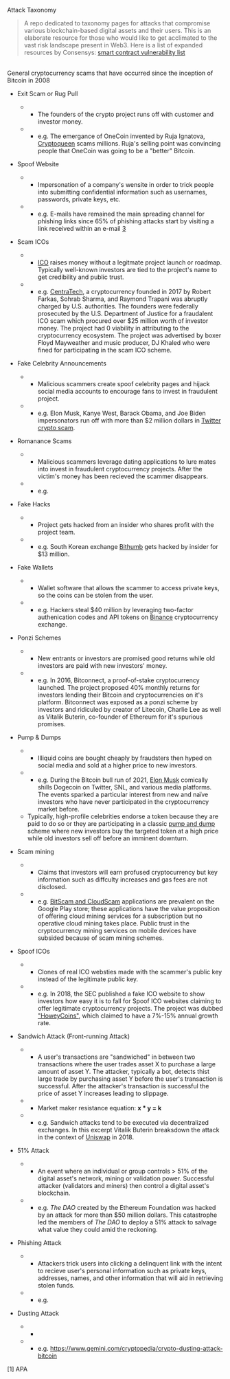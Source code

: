Attack Taxonomy

> A repo dedicated to taxonomy pages for attacks that compromise various blockchain-based digital assets and their users. This is an elaborate resource for those who would like to get acclimated to the vast risk landscape present in Web3. Here is a list of expanded resources by Consensys: [smart contract vulnerability list](https://consensys.github.io/smart-contract-best-practices/attacks/)

</br>
General cryptocurrency scams that have occurred since the inception of Bitcoin in 2008
</br>

-   Exit Scam or Rug Pull
    -   * The founders of the crypto project runs off with customer and investor money.
    -   * e.g. The emergance of OneCoin invented by Ruja Ignatova, [Cryptoqueen](https://www.bbc.com/news/stories-50435014) scams millions. Ruja's selling point was convincing people that OneCoin was going to be a "better" Bitcoin.

-   Spoof Website
    -   * Impersonation of a company's wensite in order to trick people into submitting confidential information such as usernames, passwords, private keys, etc.
    -   * e.g. E-mails have remained the main spreading channel for phishing links since 65% of phishing attacks start by visiting a link received within an e-mail [3](https://www.kaspersky.com/about/press-releases/2012_spam-in-january-2012-love-politics-and-sport)

-   Scam ICOs  
    -   * [ICO](https://en.wikipedia.org/wiki/Initial_coin_offering) raises money without a legitmate project launch or roadmap. Typically well-known investors are tied to the project's name to get credibility and public trust.
    -   * e.g. [CentraTech](https://www.financemagnates.com/cryptocurrency/icos/centra-tech-founder-sentenced-to-prison-for-25m-ico-scam/), a cryptocurrency founded in 2017 by Robert Farkas, Sohrab Sharma, and Raymond Trapani was abruptly charged by U.S. authorities. The founders were federally prosecuted by the U.S. Department of Justice for a fraudalent ICO scam which procured over $25 million worth of investor money. The project had 0 viability in attributing to the cryptocurrency ecosystem. The project was advertised by boxer Floyd Mayweather and music producer, DJ Khaled who were fined for participating in the scam ICO scheme.

-   Fake Celebrity Announcements
    -   * Malicious scammers create spoof celebrity pages and hijack social media accounts to encourage fans to invest in fraudulent project.
    -   * e.g. Elon Musk, Kanye West, Barack Obama, and Joe Biden impersonators run off with more than $2 million dollars in [Twitter crypto scam](https://www.bbc.com/news/technology-57152924).
    
-   Romanance Scams
    -   * Malicious scammers leverage dating applications to lure mates into invest in fraudulent cryptocurrency projects. After the victim's money has been recieved the scammer disappears.
    -   * e.g.
    
-   Fake Hacks
    -   * Project gets hacked from an insider who shares profit with the project team.
    -   * e.g. South Korean exchange [Bithumb](https://www.coindesk.com/markets/2019/03/30/crypto-exchange-bithumb-hacked-for-13-million-in-suspected-insider-job/) gets hacked by insider for $13 million.
    
-   Fake Wallets
    -   * Wallet software that allows the scammer to access private keys, so the coins can be stolen from the user.
    -   * e.g. Hackers steal $40 million by leveraging two-factor authenication codes and API tokens on [Binance](https://www.wired.com/story/hack-binance-cryptocurrency-exchange/) cryptocurrency exchange.
    
-   Ponzi Schemes
    -   * New entrants or investors are promised good returns while old investors are paid with new investors' money.
    -   * e.g. In 2016, Bitconnect, a proof-of-stake cryptocurrency launched. The project proposed 40% monthly returns for investors lending their Bitcoin and cryptocurrencies on it's platform. Bitconnect was exposed as a ponzi scheme by investors and ridiculed by creator of Litecoin, Charlie Lee as well as Vitalik Buterin, co-founder of Ethereum for it's spurious promises.
    
-   Pump & Dumps
    -   * Illiquid coins are bought cheaply by fraudsters then hyped on social media and sold at a higher price to new investors. 
    -   * e.g. During the Bitcoin bull run of 2021, [Elon Musk](https://markets.businessinsider.com/news/stocks/dogecoin-a-victim-of-pump-and-dump-scheme-by-elon-musk-says-analyst-1030522149) comically shills Dogecoin on Twitter, SNL, and various media platforms. The events sparked a particular interest from new and naïve investors who have never participated in the cryptocurrency market before. 
    - Typically, high-profile celebrities endorse a token because they are paid to do so or they are participating in a classic [pump and dump](https://www.investopedia.com/terms/p/pumpanddump.asp) scheme where new investors buy the targeted token at a high price while old investors sell off before an imminent downturn.
    
-   Scam mining 
    -   * Claims that investors will earn profused cryptocurrency but key information such as diffculty increases and gas fees are not disclosed.
    -   * e.g. [BitScam and CloudScam](https://www.securitymagazine.com/articles/95602-crypto-mining-scams-targeting-tens-of-thousands-of-victims-using-hundreds-of-android-apps) applications are prevalent on the Google Play store; these applications have the value proposition of offering cloud mining services for a subscription but no operative cloud mining takes place. Public trust in the cryptocurrency mining services on mobile devices have subsided because of scam mining schemes. 

-   Spoof ICOs
    -   * Clones of real ICO websties made with the scammer's public key instead of the legitimate public key.
    -   * e.g. In 2018, the SEC published a fake ICO website to show investors how easy it is to fall for Spoof ICO websites claiming to offer legitimate cryptocurrency projects. The project was dubbed ["HoweyCoins"](https://www.howeycoins.com/index.html), which claimed to have a 7%-15% annual growth rate.

-   Sandwich Attack (Front-running Attack)
    -   * A user's transactions are "sandwiched" in between two transactions where the user trades asset X to purchase a large amount of asset Y. The attacker, typically a bot, detects thist large trade by purchasing asset Y before the user's transaction is successful. After the attacker's transaction is successful the price of asset Y increases leading to slippage.
    -   * Market maker resistance equation: <b> x * y = k </b>
    -   * e.g. Sandwich attacks tend to be executed via decentralized exchanges. In this excerpt Vitalik Buterin breaksdown the attack in the context of [Uniswap](https://ethresear.ch/t/improving-front-running-resistance-of-x-y-k-market-makers/1281) in 2018.

-   51% Attack
    -   * An event where an individual or group controls > 51% of the digital asset's network, mining or validation power. Successful attacker (validators and miners) then control a digital asset's blockchain.
    -   * e.g. <i> The DAO </i>created by the Ethereum Foundation was hacked by an attack for more than $50 million dollars. This catastrophe led the members of <i> The DAO </i> to deploy a 51% attack to salvage what value they could amid the reckoning.

-   Phishing Attack
    -   * Attackers trick users into clicking a delinquent link with the intent to recieve user's personal information such as private keys, addresses, names, and other information that will aid in retrieving stolen funds.
    -   * e.g. 

-   Dusting Attack
    -   * 
    -   * e.g. https://www.gemini.com/cryptopedia/crypto-dusting-attack-bitcoin


\[1\] APA
